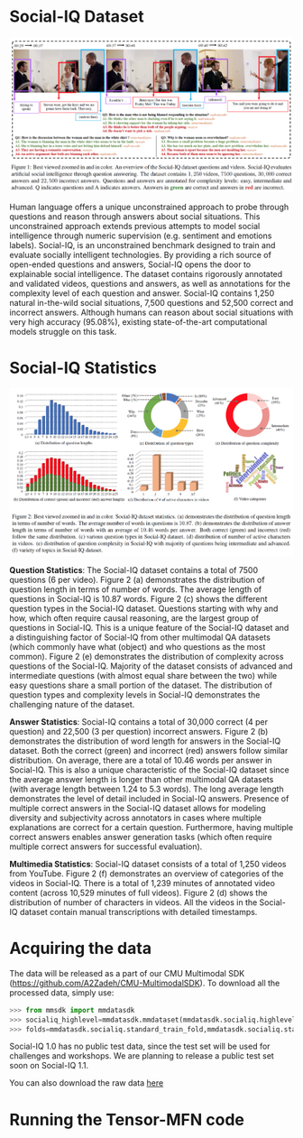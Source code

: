 # Social-IQ Dataset

![alt text](https://github.com/A2Zadeh/Social-IQ/blob/master/teaser.png)

Human language offers a unique unconstrained approach to probe through questions and reason through answers about social situations. This unconstrained approach extends previous attempts to model social intelligence through numeric supervision (e.g. sentiment and emotions labels). Social-IQ, is an unconstrained benchmark designed to train and evaluate socially intelligent technologies. By providing a rich source of open-ended questions and answers, Social-IQ opens the door to explainable social intelligence. The dataset contains rigorously annotated and validated videos, questions and answers, as well as annotations for the complexity level of each question and answer. Social-IQ contains 1,250 natural in-the-wild social situations, 7,500 questions and 52,500 correct and incorrect answers. Although humans can reason about social situations with very high accuracy (95.08%), existing state-of-the-art computational models struggle on this task.

# Social-IQ Statistics

![alt text](https://github.com/A2Zadeh/Social-IQ/blob/master/stats.png)

**Question Statistics**: The Social-IQ dataset contains a total of 7500 questions (6 per video). Figure 2 (a) demonstrates
the distribution of question length in terms of number of words. The average length of questions in Social-IQ is 10.87 words. Figure 2 (c) shows the different question types in the Social-IQ dataset. Questions starting with why and how, which often require causal reasoning, are the largest group of questions in Social-IQ. This is a unique feature of the Social-IQ dataset and a distinguishing factor of Social-IQ from other multimodal QA datasets (which commonly have what (object) and who questions as the most common). Figure 2 (e) demonstrates the distribution of complexity across questions of the Social-IQ. Majority of the dataset consists of advanced and intermediate questions (with almost equal share between the two) while easy questions share a small portion of the dataset. The distribution of question types and complexity levels in Social-IQ demonstrates the challenging nature of the dataset.

**Answer Statistics**: Social-IQ contains a total of 30,000 correct (4 per question) and 22,500 (3 per question) incorrect answers. Figure 2 (b) demonstrates the distribution of word length for answers in the Social-IQ dataset. Both the correct (green) and incorrect (red) answers follow similar distribution. On average, there are a total of 10.46 words per answer in Social-IQ. This is also a unique characteristic of the Social-IQ dataset since the average answer length is longer than other multimodal QA datasets (with average length between 1.24 to 5.3 words). The long average length demonstrates the level of detail included in Social-IQ answers. Presence of multiple correct answers in the Social-IQ dataset allows for modeling diversity and subjectivity across annotators in cases where multiple explanations are correct for a certain question. Furthermore, having multiple correct answers enables answer generation tasks (which often require multiple correct answers for successful evaluation).

**Multimedia Statistics**: Social-IQ dataset consists of a total of 1,250 videos from YouTube. Figure 2 (f) demonstrates an overview of categories of the videos in Social-IQ. There is a total of 1,239 minutes of annotated video content (across 10,529 minutes of full videos). Figure 2 (d) shows the distribution of number of characters in videos. All the videos in the Social-IQ dataset contain manual transcriptions with detailed timestamps.

# Acquiring the data
The data will be released as a part of our CMU Multimodal SDK (https://github.com/A2Zadeh/CMU-MultimodalSDK). To download all the processed data, simply use:

```python
>>> from mmsdk import mmdatasdk
>>> socialiq_highlevel=mmdatasdk.mmdataset(mmdatasdk.socialiq.highlevel,'socialiq/')
>>> folds=mmdatasdk.socialiq.standard_train_fold,mmdatasdk.socialiq.standard_valid_fold
``` 

Social-IQ 1.0 has no public test data, since the test set will be used for challenges and workshops. We are planning to release a public test set soon on Social-IQ 1.1.  

You can also download the raw data [here](http://immortal.multicomp.cs.cmu.edu/raw_datasets/Social-IQ.zip)


# Running the Tensor-MFN code


